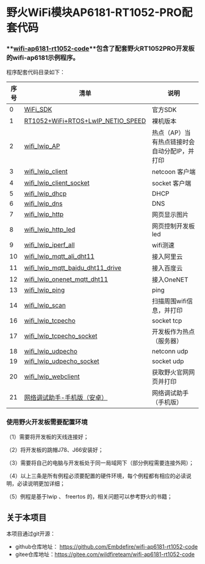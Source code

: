 # 野火WiFi模块AP6181-RT1052-PRO配套代码

### **[wifi-ap6181-rt1052-code](https://github.com/Embdefire/wifi-ap6181-rt1052-code)**包含了配套野火RT1052PRO开发板的wifi-ap6181示例程序。

程序配套代码目录如下：

| 序号 | 清单                                                         | 说明                                         |
| ---- | ------------------------------------------------------------ | -------------------------------------------- |
| 0    | [WiFi_SDK](https://github.com/Embdefire/wifi-ap6181-rt1052-code/tree/master/WiFi_SDK) | 官方SDK                                      |
| 1    | [RT1052+WiFi+RTOS+LwIP_NETIO_SPEED](https://github.com/Embdefire/wifi-ap6181-rt1052-code/tree/master/RT1052%2BWiFi%2BRTOS%2BLwIP_NETIO_SPEED) | 裸机版本                                     |
| 2    | [wifi_lwip_AP](https://github.com/Embdefire/wifi-ap6181-rt1052-code/tree/master/wifi_lwip_AP) | 热点（AP）当有热点链接时会自动分配IP，并打印 |
| 3    | [wifi_lwip_client](https://github.com/Embdefire/wifi-ap6181-rt1052-code/tree/master/wifi_lwip_client) | netcoon 客户端                               |
| 4    | [wifi_lwip_client_socket](https://github.com/Embdefire/wifi-ap6181-rt1052-code/tree/master/wifi_lwip_client_socket) | socket 客户端                                |
| 5    | [wifi_lwip_dhcp](https://github.com/Embdefire/wifi-ap6181-rt1052-code/tree/master/wifi_lwip_dhcp) | DHCP                                         |
| 6    | [wifi_lwip_dns](https://github.com/Embdefire/wifi-ap6181-rt1052-code/tree/master/wifi_lwip_dns) | DNS                                          |
| 7    | [wifi_lwip_http](https://github.com/Embdefire/wifi-ap6181-rt1052-code/tree/master/wifi_lwip_http) | 网页显示图片                                 |
| 8    | [wifi_lwip_http_led](https://github.com/Embdefire/wifi-ap6181-rt1052-code/tree/master/wifi_lwip_http_led) | 网页控制开发板led                            |
| 9    | [wifi_lwip_iperf_all](https://github.com/Embdefire/wifi-ap6181-rt1052-code/tree/master/wifi_lwip_iperf_all) | wifi测速                                     |
| 10   | [wifi_lwip_mqtt_ali_dht11](https://github.com/Embdefire/wifi-ap6181-rt1052-code/tree/master/wifi_lwip_mqtt_ali_dht11) | 接入阿里云                                   |
| 11   | [wifi_lwip_mqtt_baidu_dht11_drive](https://github.com/Embdefire/wifi-ap6181-rt1052-code/tree/master/wifi_lwip_mqtt_baidu_dht11_drive) | 接入百度云                                   |
| 12   | [wifi_lwip_onenet_mqtt_dht11](https://github.com/Embdefire/wifi-ap6181-rt1052-code/tree/master/wifi_lwip_onenet_mqtt_dht11) | 接入OneNET                                   |
| 13   | [wifi_lwip_ping](https://github.com/Embdefire/wifi-ap6181-rt1052-code/tree/master/wifi_lwip_ping) | ping                                         |
| 14   | [wifi_lwip_scan](https://github.com/Embdefire/wifi-ap6181-rt1052-code/tree/master/wifi_lwip_scan) | 扫描周围wifi信息，并打印                     |
| 16   | [wifi_lwip_tcpecho](https://github.com/Embdefire/wifi-ap6181-rt1052-code/tree/master/wifi_lwip_tcpecho) | socket tcp                                   |
| 17   | [wifi_lwip_tcpecho_socket](https://github.com/Embdefire/wifi-ap6181-rt1052-code/tree/master/wifi_lwip_tcpecho_socket) | 开发板作为热点（服务器）                     |
| 18   | [wifi_lwip_udpecho](https://github.com/Embdefire/wifi-ap6181-rt1052-code/tree/master/wifi_lwip_udpecho) | netconn udp                                  |
| 19   | [wifi_lwip_udpecho_socket](https://github.com/Embdefire/wifi-ap6181-rt1052-code/tree/master/wifi_lwip_udpecho_socket) | socket udp                                   |
| 20   | [wifi_lwip_webclient](https://github.com/Embdefire/wifi-ap6181-rt1052-code/tree/master/wifi_lwip_webclient) | 获取野火官网网页并打印                       |
| 21   | [网络调试助手-手机版（安卓）](https://github.com/Embdefire/wifi-ap6181-rt1052-code/tree/master/网络调试助手-手机版（安卓）) | 网络调试助手（手机版）                       |

### 使用野火开发板需要配置环境

（1）需要将开发板的天线连接好；

（2）将开发板的跳帽J78、J66安装好；

（3）需要将自己的电脑与开发板处于同一局域网下（部分例程需要连接外网）；

（4）以上三条是所有例程必须要配置的硬件环境，每个例程都有相应的必读说明，必读说明更加详细；

（5）例程是基于lwip 、 freertos 的，相关问题可以参考野火的书籍；

## 关于本项目

本项目通过git开源：

- github仓库地址： https://github.com/Embdefire/wifi-ap6181-rt1052-code 
- gitee仓库地址：https://gitee.com/wildfireteam/wifi-ap6181-rt1052-code